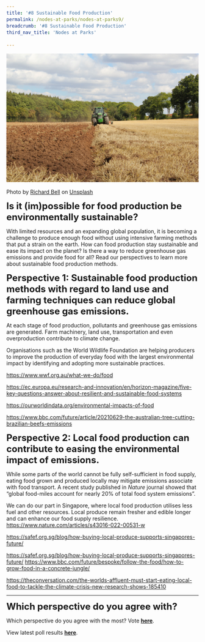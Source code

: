 ```yaml
---
title: '#8 Sustainable Food Production'
permalink: /nodes-at-parks/nodes-at-parks9/
breadcrumb: '#8 Sustainable Food Production'
third_nav_title: 'Nodes at Parks'

---
```


![](../images/nodes-at-parks-13-min.jpg)

Photo by [Richard Bell](https://unsplash.com/@maplerockdesign?utm_source=unsplash&utm_medium=referral&utm_content=creditCopyText) on [Unsplash](https://unsplash.com/s/photos/farming?utm_source=unsplash&utm_medium=referral&utm_content=creditCopyText)



**<font size="5">Is it (im)possible for food production be environmentally sustainable?</font>**

With limited resources and an expanding global population, it is becoming a challenge to produce enough food without using intensive farming methods that put a strain on the earth. How can food production stay sustainable and ease its impact on the planet? Is there a way to reduce greenhouse gas emissions and provide food for all? Read our perspectives to learn more about sustainable food production methods.



**<font size="5">Perspective 1: Sustainable food production methods with regard to land use and farming techniques can reduce global greenhouse gas emissions.</font>** 

At each stage of food production, pollutants and greenhouse gas emissions are generated. Farm machinery, land use, transportation and even overproduction contribute to climate change. 

Organisations such as the World Wildlife Foundation are helping producers to improve the production of everyday food with the largest environmental impact by identifying and adopting more sustainable practices. 

<a href="https://www.wwf.org.au/what-we-do/food"  target="_blank">https://www.wwf.org.au/what-we-do/food</a>

<a href="https://ec.europa.eu/research-and-innovation/en/horizon-magazine/five-key-questions-answer-about-resilient-and-sustainable-food-systems"  target="_blank">https://ec.europa.eu/research-and-innovation/en/horizon-magazine/five-key-questions-answer-about-resilient-and-sustainable-food-systems </a>

<a href="https://ourworldindata.org/environmental-impacts-of-food"  target="_blank">https://ourworldindata.org/environmental-impacts-of-food</a>

<a href="https://www.bbc.com/future/article/20210629-the-australian-tree-cutting-brazilian-beefs-emissions"  target="_blank">https://www.bbc.com/future/article/20210629-the-australian-tree-cutting-brazilian-beefs-emissions </a>




**<font size="5">Perspective 2: Local food production can contribute to easing the environmental impact of emissions.</font>**

While some parts of the world cannot be fully self-sufficient in food supply, eating food grown and produced locally may mitigate emissions associate with food transport. A recent study published in *Nature* journal showed that “global food-miles account for nearly 20% of total food system emissions”. 

We can do our part in Singapore, where local food production utilises less fuel and other resources. Local produce remain fresher and edible longer and can enhance our food supply resilience. 
<a href="https://www.nature.com/articles/s43016-022-00531-w"  target="_blank">https://www.nature.com/articles/s43016-022-00531-w</a>

<a href="https://safef.org.sg/blog/how-buying-local-produce-supports-singapores-future/"  target="_blank">https://safef.org.sg/blog/how-buying-local-produce-supports-singapores-future/</a>

<a href="https://safef.org.sg/blog/how-buying-local-produce-supports-singapores-future/
"  target="_blank">https://safef.org.sg/blog/how-buying-local-produce-supports-singapores-future/
</a>
<a href="https://www.bbc.com/future/bespoke/follow-the-food/how-to-grow-food-in-a-concrete-jungle/"  target="_blank"> https://www.bbc.com/future/bespoke/follow-the-food/how-to-grow-food-in-a-concrete-jungle/</a>

<a href="https://theconversation.com/the-worlds-affluent-must-start-eating-local-food-to-tackle-the-climate-crisis-new-research-shows-185410"  target="_blank"> https://theconversation.com/the-worlds-affluent-must-start-eating-local-food-to-tackle-the-climate-crisis-new-research-shows-185410</a>

 

<HR>

**<FONT SIZE ="5">Which perspective do you agree with?</FONT>**


Which perspective do you agree with the most? Vote **<a href="https://forms.gle/NVCs2yKCJxe3YMUA9" target="_blank">here</a>**.

View latest poll results **<a href="https://docs.google.com/forms/d/1O9GOnLSZubkPl1JLIB_gmOEOe_TTlXAjpI_093YQyCs/viewanalytics?usp=forms_home&ths=true" target="_blank">here</a>**.